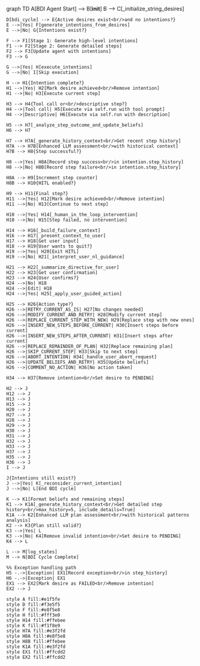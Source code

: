 graph TD
    A[BDI Agent Start] --> B[__init__]
    B --> C[_initialize_string_desires]
    
    D[bdi_cycle] --> E{Active desires exist<br/>and no intentions?}
    E -->|Yes| F[generate_intentions_from_desires]
    E -->|No| G{Intentions exist?}
    
    F --> F1[Stage 1: Generate high-level intentions]
    F1 --> F2[Stage 2: Generate detailed steps]
    F2 --> F3[Update agent with intentions]
    F3 --> G
    
    G -->|Yes| H[execute_intentions]
    G -->|No| I[Skip execution]
    
    H --> H1{Intention complete?}
    H1 -->|Yes| H2[Mark desire achieved<br/>Remove intention]
    H1 -->|No| H3[Execute current step]
    
    H3 --> H4{Tool call or<br/>descriptive step?}
    H4 -->|Tool call| H5[Execute via self.run with tool prompt]
    H4 -->|Descriptive| H6[Execute via self.run with description]
    
    H5 --> H7[_analyze_step_outcome_and_update_beliefs]
    H6 --> H7
    
    H7 --> H7A[_generate_history_context<br/>Get recent step history]
    H7A --> H7B[Enhanced LLM assessment<br/>with historical context]
    H7B --> H8{Step successful?}
    
    H8 -->|Yes| H8A[Record step success<br/>in intention.step_history]
    H8 -->|No| H8B[Record step failure<br/>in intention.step_history]
    
    H8A --> H9[Increment step counter]
    H8B --> H10{HITL enabled?}
    
    H9 --> H11{Final step?}
    H11 -->|Yes| H12[Mark desire achieved<br/>Remove intention]
    H11 -->|No| H13[Continue to next step]
    
    H10 -->|Yes| H14[_human_in_the_loop_intervention]
    H10 -->|No| H15[Step failed, no intervention]
    
    H14 --> H16[_build_failure_context]
    H16 --> H17[_present_context_to_user]
    H17 --> H18[Get user input]
    H18 --> H19{User wants to quit?}
    H19 -->|Yes| H20[Exit HITL]
    H19 -->|No| H21[_interpret_user_nl_guidance]
    
    H21 --> H22[_summarize_directive_for_user]
    H22 --> H23[Get user confirmation]
    H23 --> H24{User confirms?}
    H24 -->|No| H18
    H24 -->|Edit| H18
    H24 -->|Yes| H25[_apply_user_guided_action]
    
    H25 --> H26{Action type?}
    H26 -->|RETRY_CURRENT_AS_IS| H27[No changes needed]
    H26 -->|MODIFY_CURRENT_AND_RETRY| H28[Modify current step]
    H26 -->|REPLACE_CURRENT_STEP_WITH_NEW| H29[Replace step with new ones]
    H26 -->|INSERT_NEW_STEPS_BEFORE_CURRENT| H30[Insert steps before current]
    H26 -->|INSERT_NEW_STEPS_AFTER_CURRENT| H31[Insert steps after current]
    H26 -->|REPLACE_REMAINDER_OF_PLAN| H32[Replace remaining plan]
    H26 -->|SKIP_CURRENT_STEP| H33[Skip to next step]
    H26 -->|ABORT_INTENTION| H34[_handle_user_abort_request]
    H26 -->|UPDATE_BELIEFS_AND_RETRY| H35[Update beliefs]
    H26 -->|COMMENT_NO_ACTION| H36[No action taken]
    
    H34 --> H37[Remove intention<br/>Set desire to PENDING]
    
    H2 --> J
    H12 --> J
    H13 --> J
    H15 --> J
    H20 --> J
    H27 --> J
    H28 --> J
    H29 --> J
    H30 --> J
    H31 --> J
    H32 --> J
    H33 --> J
    H37 --> J
    H35 --> J
    H36 --> J
    I --> J
    
    J{Intentions still exist?}
    J -->|Yes| K[_reconsider_current_intention]
    J -->|No| L[End BDI cycle]
    
    K --> K1[Format beliefs and remaining steps]
    K1 --> K1A[_generate_history_context<br/>Get detailed step history<br/>max_history=5, include_details=True]
    K1A --> K2[Enhanced LLM plan assessment<br/>with historical patterns analysis]
    K2 --> K3{Plan still valid?}
    K3 -->|Yes| L
    K3 -->|No| K4[Remove invalid intention<br/>Set desire to PENDING]
    K4 --> L
    
    L --> M[log_states]
    M --> N[BDI Cycle Complete]
    
    %% Exception handling path
    H5 -.->|Exception| EX1[Record exception<br/>in step_history]
    H6 -.->|Exception| EX1
    EX1 --> EX2[Mark desire as FAILED<br/>Remove intention]
    EX2 --> J
    
    style A fill:#e1f5fe
    style D fill:#f3e5f5
    style F fill:#e8f5e8
    style H fill:#fff3e0
    style H14 fill:#ffebee
    style K fill:#f1f8e9
    style H7A fill:#e3f2fd
    style H8A fill:#e8f5e8
    style H8B fill:#ffebee
    style K1A fill:#e3f2fd
    style EX1 fill:#ffcdd2
    style EX2 fill:#ffcdd2